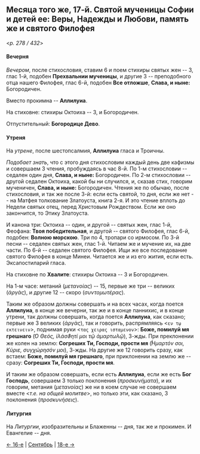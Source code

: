 
## Месяца того же, 17-й. Святой мученицы Софии и детей ее: Веры, Надежды и Любови, память же и святого Филофея 

<*p. 278 / 432*>

#### Вечерня

*Вечером*, после стихословия, ставим 6 и поем стихиры святых жен -- 3, глас 1-й, подобен **Прехвальнии мученицы**, 
и другие 3 -- преподобного отца нашего Филофея, глас 6-й, подобен **Все отложше**, **Слава, и ныне:** Богородичен. 

Вместо прокимна -- **Аллилуиа**. 

На стиховне: стихиры Октоиха -- 3, и Богородичен. 

Отпустительный: **Богородице Дево**.

#### Утреня

На *утрене*, после шестопсалмия, **Аллилуиа** гласа и Троичны.

*Подобает знать*, что с этого дня стихословим каждый день две кафизмы и совершаем 3 чтения, 
пробуждаясь в час 8-й. 
По 1-м стихословии -- седален один дня, **Слава, и ныне:** Богородичен. 
По 2-м стихословии -- другой седален Октоиха, какой бы ни случился, и, сказав стих, говорим мученичен, 
**Слава, и ныне:** Богородичен. 
Чтения же по обычаю, после стихословия, и так же после 3-й: если есть святой, то дня, если же нет -- 
на Матфея толкование Златоуста, книга 2-я. И это чтение вплоть до Недели святых отец, перед Христовым 
Рождеством. Если же оно закончится, то Этику Златоуста. 

И канона три: Октоиха -- один, и другой -- святых жен, глас 1-й, Феофана: **Твоя победительная**, 
и другой -- святого Филофея, глас 6-й, подобен: **Волною морскою**. Три по 4, тропари со ирмосом. 
По 3-й песни -- седален святых жен, глас 1-й. Читаем же и мучение их, на две части. 
По 6-й -- седален святого Филофея. Ищи же все последование святого Филофея в конце Минеи. 
Читается же и из его жития, если есть. 
Эксапостиларий гласа. 

На стиховне по **Хвалите**: стихиры Октоиха -- 3 и Богородичен. 

На 1-м часе: метаний (*μετανοίας*) -- 15, первые же три -- великих (*ἀργὰς*), и другие 12 -- скоро (*συντομωτέρας*).

Таким же образом должны совершать и на всех часах, когда поется **Аллилуиа**, в конце же вечерни, 
так же и в конце паннихис, и в конце утрени, так должны совершать, когда поется **Аллилуиа**, 
как сказано; первые же 3 великих (*ἀργὰς*), так и говорить, распрямляясь <`εν τῳ εκτεινειν`>, 
поднимая руки <`τας χειρας ισταμενον`>: **Боже, помилуй мя грешнаго** (*̔Ο Θεός, ἰλάσϑητί μοι τῷ ἁμαρτωλῷ*), 
3-жды. При преклонении же колен на землю: **Согреших Ти, Господи, прости мя** (*̔́Ημαρτόν σοι, Κύριε, 
συγχώρησόν μοι*), 3-жды. На другие же 12 говорить сразу, как встаем: **Боже, помилуй мя грешнаго**, 
при приклонении на землю же -- сразу: **Согреших Ти, Господи, прости мя**.

И таким же образом совершать, если есть **Аллилуиа**, если же есть **Бог Господь**, совершаем 3 только 
поклонения (*προσκυνήματα*), и их говорим, метания (*μετανοίας*) же ни в коем случае не совершаем вместе 
<*т.е. на общей молитве*>, но только эти, как сказано, 3 поклонения (*προσκυνήσεις*).

#### Литургия

На *Литургии*, изобразительны и Блаженны -- дня, так же и прокимен. И Евангелие -- дня.

[← 16-е](09_16_EUR.ru.md) | [Сентябрь](README.md#17-й) | [18-е →](09_18_EUR.ru.md)
